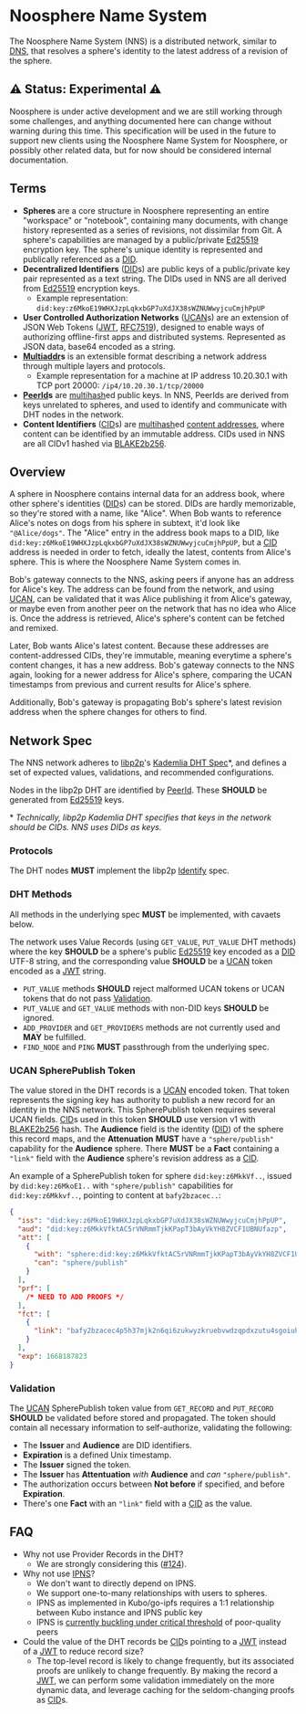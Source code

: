 # Noosphere Name System

The Noosphere Name System (NNS) is a distributed network, similar to [DNS], that resolves a sphere's identity to the latest address of a revision of the sphere.

## :warning: Status: Experimental :warning:

Noosphere is under active development and we are still working through some challenges, and anything documented here can change without warning during this time. This specification will be used in the future to support new clients using the Noosphere Name System for Noosphere, or possibly other related data, but for now should be considered internal documentation.

## Terms

- **Spheres** are a core structure in Noosphere representing an entire "workspace" or "notebook", containing many documents, with change history represented as a series of revisions, not dissimilar from Git. A sphere's capabilities are managed by a public/private [Ed25519] encryption key. The sphere's unique identity is represented and publically referenced as a [DID].
- **Decentralized Identifiers** ([DID]s) are public keys of a public/private key pair represented as a text string. The DIDs used in NNS are all derived from [Ed25519] encryption keys.
  - Example representation: `did:key:z6MkoE19WHXJzpLqkxbGP7uXdJX38sWZNUWwyjcuCmjhPpUP`
- **User Controlled Authorization Networks** ([UCAN]s) are an extension of JSON Web Tokens ([JWT], [RFC7519]), designed to enable ways of authorizing offline-first apps and distributed systems. Represented as JSON data, base64 encoded as a string.
- **[Multiaddr]s** is an extensible format describing a network address through multiple layers and protocols.
  - Example representation for a machine at IP address 10.20.30.1 with TCP port 20000: `/ip4/10.20.30.1/tcp/20000`
- **[PeerId]s** are [multihash]ed public keys. In NNS, PeerIds are derived from keys unrelated to spheres, and used to identify and communicate with DHT nodes in the network.
- **Content Identifiers** ([CID]s) are [multihash]ed [content addresses](https://docs.ipfs.tech/concepts/content-addressing/), where content can be identified by an immutable address. CIDs used in NNS are all CIDv1 hashed via [BLAKE2b256].

## Overview

A sphere in Noosphere contains internal data for an address book, where other sphere's identities ([DID]s) can be stored. DIDs are hardly memorizable, so they're stored with a name, like "Alice". When Bob wants to reference Alice's notes on dogs from his sphere in subtext, it'd look like `"@Alice/dogs"`. The "Alice" entry in the address book maps to a DID, like `did:key:z6MkoE19WHXJzpLqkxbGP7uXdJX38sWZNUWwyjcuCmjhPpUP`, but a [CID] address is needed in order to fetch, ideally the latest, contents from Alice's sphere. This is where the Noosphere Name System comes in.

Bob's gateway connects to the NNS, asking peers if anyone has an address for Alice's key. The address can be found from the network, and using [UCAN], can be validated that it was Alice publishing it from Alice's gateway, or maybe even from another peer on the network that has no idea who Alice is. Once the address is retrieved, Alice's sphere's content can be fetched and remixed.

Later, Bob wants Alice's latest content. Because these addresses are content-addressed CIDs, they're immutable, meaning everytime a sphere's content changes, it has a new address. Bob's gateway connects to the NNS again, looking for a newer address for Alice's sphere, comparing the UCAN timestamps from previous and current results for Alice's sphere.

Additionally, Bob's gateway is propagating Bob's sphere's latest revision address when the sphere changes for others to find.

## Network Spec

The NNS network adheres to [libp2p]'s [Kademlia DHT Spec](https://github.com/libp2p/specs/blob/master/kad-dht/README.md)\*, and defines a set of expected values, validations, and recommended configurations.

Nodes in the libp2p DHT are identified by [PeerId]. These **SHOULD** be generated from [Ed25519] keys.

\* _Technically, libp2p Kademlia DHT specifies that keys in the network should be CIDs. NNS uses DIDs as keys._

### Protocols

The DHT nodes **MUST** implement the libp2p [Identify] spec.

### DHT Methods

All methods in the underlying spec **MUST** be implemented, with cavaets below.

The network uses Value Records (using `GET_VALUE`, `PUT_VALUE` DHT methods) where the key **SHOULD** be a sphere's public [Ed25519] key encoded as a [DID] UTF-8 string, and the corresponding value **SHOULD** be a [UCAN] token encoded as a [JWT] string.

- `PUT_VALUE` methods **SHOULD** reject malformed UCAN tokens or UCAN tokens that do not pass [Validation](#validation).
- `PUT_VALUE` and `GET_VALUE` methods with non-DID keys **SHOULD** be ignored.
- `ADD_PROVIDER` and `GET_PROVIDERS` methods are not currently used and **MAY** be fulfilled.
- `FIND_NODE` and `PING` **MUST** passthrough from the underlying spec.

### UCAN SpherePublish Token

The value stored in the DHT records is a [UCAN] encoded token. That token represents the signing key has authority to publish a new record for an identity in the NNS network. This SpherePublish token requires several UCAN fields. [CID]s used in this token **SHOULD** use version v1 with [BLAKE2b256] hash. The **Audience** field is the identity ([DID]) of the sphere this record maps, and the **Attenuation** **MUST** have a `"sphere/publish"` capability for the **Audience** sphere. There **MUST** be a **Fact** containing a `"link"` field with the **Audience** sphere's revision address as a [CID].

An example of a SpherePublish token for sphere `did:key:z6MkkVf..`, issued by `did:key:z6MkoE1..` with `"sphere/publish"` capabilities for `did:key:z6Mkkvf..`, pointing to content at `bafy2bzacec..`:

```json
{
  "iss": "did:key:z6MkoE19WHXJzpLqkxbGP7uXdJX38sWZNUWwyjcuCmjhPpUP",
  "aud": "did:key:z6MkkVfktAC5rVNRmmTjkKPapT3bAyVkYH8ZVCF1UBNUfazp",
  "att": [
    {
      "with": "sphere:did:key:z6MkkVfktAC5rVNRmmTjkKPapT3bAyVkYH8ZVCF1UBNUfazp",
      "can": "sphere/publish"
    }
  ],
  "prf": [
    /* NEED TO ADD PROOFS */
  ],
  "fct": [
    {
      "link": "bafy2bzacec4p5h37mjk2n6qi6zukwyzkruebvwdzqpdxzutu4sgoiuhqwne72"
    }
  ],
  "exp": 1668187823
}
```

### Validation

The [UCAN] SpherePublish token value from `GET_RECORD` and `PUT_RECORD` **SHOULD** be validated before stored and propagated. The token should contain all necessary information to self-authorize, validating the following:

- The **Issuer** and **Audience** are DID identifiers.
- **Expiration** is a defined Unix timestamp.
- The **Issuer** signed the token.
- The **Issuer** has **Attentuation** _with_ **Audience** and _can_ `"sphere/publish"`.
- The authorization occurs between **Not before** if specified, and before **Expiration**.
- There's one **Fact** with an `"link"` field with a [CID] as the value.

## FAQ

- Why not use Provider Records in the DHT?
  - We are strongly considering this ([#124](https://github.com/subconsciousnetwork/noosphere/issues/124)).
- Why not use [IPNS]?
  - We don't want to directly depend on IPNS.
  - We support one-to-many relationships with users to spheres.
  - IPNS as implemented in Kubo/go-ipfs requires a 1:1 relationship between Kubo instance and IPNS public key
  - IPNS is [currently buckling under critical threshold](https://github.com/ipfs/kubo/issues/3860) of poor-quality peers
- Could the value of the DHT records be [CID]s pointing to a [JWT] instead of a [JWT] to reduce record size?
  - The top-level record is likely to change frequently, but its associated proofs are unlikely to change frequently. By making the record a [JWT], we can perform some validation immediately on the more dynamic data, and leverage caching for the seldom-changing proofs as [CID]s.

[JWT]: https://jwt.io/
[RFC7519]: https://www.rfc-editor.org/rfc/rfc7519
[Ed25519]: https://en.wikipedia.org/wiki/Ed25519
[DID]: https://www.w3.org/TR/did-core/
[DNS]: https://en.wikipedia.org/wiki/Domain_Name_System
[UCAN]: https://ucan.xyz/
[Multiaddr]: https://multiformats.io/multiaddr/
[libp2p]: https://libp2p.io
[CID]: https://github.com/multiformats/cid
[PeerId]: https://docs.libp2p.io/concepts/fundamentals/peers/
[Identify]: https://github.com/libp2p/specs/tree/master/identify
[multihash]: https://multiformats.io/multihash/
[BLAKE2b256]: https://www.blake2.net/
[IPNS]: https://docs.ipfs.tech/concepts/ipns/
